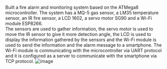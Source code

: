   Built a fire alarm and monitoring system based on the ATMega8 microcontroller. 
   The system has a MQ-5 gas sensor, a LM35 temperature sensor, an IR fire sensor, a LCD 1602, a servo motor SG90 and a Wi-Fi module
ESP8266.  
   The sensors are used to gather information, the servo motor is used to move the IR sensor to give it
more detection angle, the LCD is used to display the information gathered by the sensors and the Wi-Fi module is
used to send the information and the alarm message to a smartphone. 
    The Wi-Fi module is communicating with the microcontroller via UART protocol and it is configured as a server to communicate with the smartphone via
TCP protocol.
![image](https://user-images.githubusercontent.com/56684717/195295181-0e5653e5-df06-4fa9-99a9-80feaa8111fd.png)

